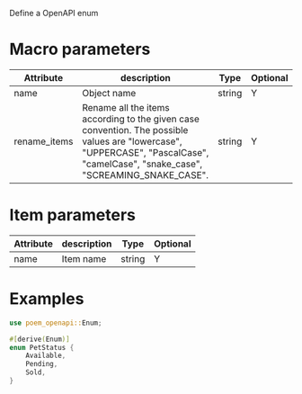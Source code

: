 Define a OpenAPI enum

# Macro parameters

| Attribute     | description               | Type     | Optional |
|---------------|---------------------------|----------|----------|
| name          | Object name               | string   | Y        |
| rename_items | Rename all the items according to the given case convention. The possible values are "lowercase", "UPPERCASE", "PascalCase", "camelCase", "snake_case", "SCREAMING_SNAKE_CASE". | string   | Y        |

# Item parameters

| Attribute   | description               | Type     | Optional |
|-------------|---------------------------|----------|----------|
| name        | Item name                 | string   | Y        |

# Examples

```rust
use poem_openapi::Enum;

#[derive(Enum)]
enum PetStatus {
    Available,
    Pending,
    Sold,
}
```